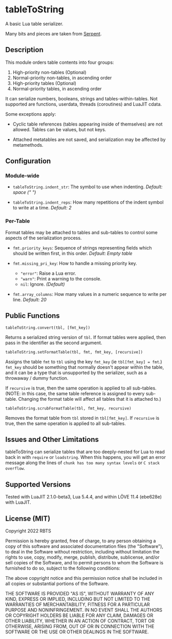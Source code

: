 # tableToString

A basic Lua table serializer.

Many bits and pieces are taken from [Serpent](https://github.com/pkulchenko/serpent).


## Description

This module orders table contents into four groups:

1. High-priority non-tables (Optional)
2. Normal-priority non-tables, in ascending order
3. High-priority tables (Optional)
4. Normal-priority tables, in ascending order

It can serialize numbers, booleans, strings and tables-within-tables. Not supported are functions, userdata, threads (coroutines) and LuaJIT cdata.

Some exceptions apply:

* Cyclic table references (tables appearing inside of themselves) are not allowed. Tables can be values, but not keys.

* Attached metatables are not saved, and serialization may be affected by metamethods.


## Configuration

### Module-wide

* `tableToString.indent_str`: The symbol to use when indenting. *Default: space (" ")*

* `tableToString.indent_reps`: How many repetitions of the indent symbol to write at a time. *Default: 2*


### Per-Table

Format tables may be attached to tables and sub-tables to control some aspects of the serialization process.

* `fmt.priority_keys`: Sequence of strings representing fields which should be written first, in this order. *Default: Empty table*

* `fmt.missing_pri_key`: How to handle a missing priority key.
  * `"error"`: Raise a Lua error.
  * `"warn"`: Print a warning to the console.
  * `nil`: Ignore. *(Default)*

* `fmt.array_columns`: How many values in a numeric sequence to write per line. *Default: 20*


## Public Functions

`tableToString.convert(tbl, [fmt_key])`

Returns a serialized string version of `tbl`. If format tables were applied, then pass in the identifier as the second argument.


`tableToString.setFormatTable(tbl, fmt, fmt_key, [recursive])`

Assigns the table `fmt` to `tbl` using the key `fmt_key` (ie `tbl[fmt_key] = fmt`.) `fmt_key` should be something that normally doesn't appear within the table, and it can be a type that is unsupported by the serializer, such as a throwaway / dummy function.

If `recursive` is true, then the same operation is applied to all sub-tables. (NOTE: in this case, the same table reference is assigned to every sub-table. Changing the format table will affect all tables that it is attached to.)


`tableToString.scrubFormatTable(tbl, fmt_key, recursive)`

Removes the format table from `tbl` stored in `tbl[fmt_key]`. If `recursive` is true, then the same operation is applied to all sub-tables.


## Issues and Other Limitations

tableToString can serialize tables that are too deeply-nested for Lua to read back in with `require` or `loadstring`. When this happens, you will get an error message along the lines of `chunk has too many syntax levels` or `C stack overflow`.


## Supported Versions

Tested with LuaJIT 2.1.0-beta3, Lua 5.4.4, and within LÖVE 11.4 (ebe628e) with LuaJIT.


## License (MIT)

Copyright 2022 RBTS

Permission is hereby granted, free of charge, to any person obtaining a copy of this software and associated documentation files (the "Software"), to deal in the Software without restriction, including without limitation the rights to use, copy, modify, merge, publish, distribute, sublicense, and/or sell copies of the Software, and to permit persons to whom the Software is furnished to do so, subject to the following conditions:

The above copyright notice and this permission notice shall be included in all copies or substantial portions of the Software.

THE SOFTWARE IS PROVIDED "AS IS", WITHOUT WARRANTY OF ANY KIND, EXPRESS OR IMPLIED, INCLUDING BUT NOT LIMITED TO THE WARRANTIES OF MERCHANTABILITY, FITNESS FOR A PARTICULAR PURPOSE AND NONINFRINGEMENT. IN NO EVENT SHALL THE AUTHORS OR COPYRIGHT HOLDERS BE LIABLE FOR ANY CLAIM, DAMAGES OR OTHER LIABILITY, WHETHER IN AN ACTION OF CONTRACT, TORT OR OTHERWISE, ARISING FROM, OUT OF OR IN CONNECTION WITH THE SOFTWARE OR THE USE OR OTHER DEALINGS IN THE SOFTWARE.
